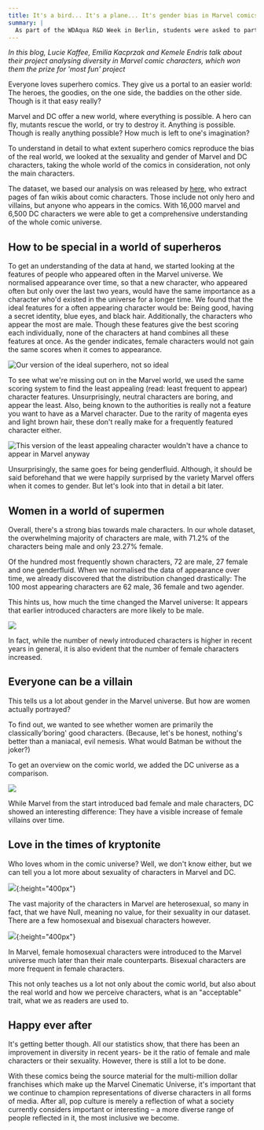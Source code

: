 ```yaml
---
title: It's a bird... It's a plane... It's gender bias in Marvel comics
summary: |
  As part of the WDAqua R&D Week in Berlin, students were asked to participate in a hackathon which used open data to generate interesting insights.
---
```


_In this blog, Lucie Kaffee, Emilia Kacprzak and Kemele Endris talk about their project analysing diversity in Marvel comic characters, which won them the prize for 'most fun' project_

Everyone loves superhero comics. They give us a portal to an easier world: The heroes, the goodies, on the one side, the baddies on the other side. 
Though is it that easy really? 

Marvel and DC offer a new world, where everything is possible. A hero can fly, mutants rescue the world, or try to destroy it. Anything is possible. 
Though is really anything possible? How much is left to one's imagination?

To understand in detail to what extent superhero comics reproduce the bias of the real world, we looked at the sexuality and gender of Marvel and DC characters, taking the whole world of the comics in consideration, not only the main characters.

The dataset, we based our analysis on was released by [here](http://www.FiveThirtyEight.com), who extract pages of fan wikis about comic characters. Those include not only hero and villains, but anyone who appears in the comics. With 16,000 marvel and 6,500 DC characters we were able to get a comprehensive understanding of the whole comic universe.

## How to be special in a world of superheros

To get an understanding of the data at hand, we started looking at the features of people who appeared often in the Marvel universe. We normalised appearance over time, so that a new character, who appeared often but only over the last two years, would have the same importance as a character who'd existed in the universe for a longer time. 
We found that the ideal features for a often appearing character would be:
Being good, having a secret identity, blue eyes, and black hair. Additionally, the characters who appear the most are male. Though these features give the best scoring each individually, none of the characters at hand combines all these features at once. As the gender indicates, female characters would not gain the same scores when it comes to appearance.

![Our version of the ideal superhero, not so ideal](/assets/images/news/2017-11-23/ideal-superhero.jpg "Our version of the ideal superhero, not so ideal")

To see what we're missing out on in the Marvel world, we used the same scoring system to find the least appealing (read: least frequent to appear) character features.
Unsurprisingly, neutral characters are boring, and appear the least. Also, being known to the authorities is really not a feature you want to have as a Marvel character. Due to the rarity of magenta eyes and light brown hair, these don't really make for a frequently featured character either.

![This version of the least appealing character wouldn't have a chance to appear in Marvel anyway](/assets/images/news/2017-11-23/least-appealing-character.jpg "This version of the least appealing character wouldn't have a chance to appear in Marvel anyway")

Unsurprisingly, the same goes for being genderfluid. Although, it should be said beforehand that we were happily surprised by the variety Marvel offers when it comes to gender. But let's look into that in detail a bit later.

## Women in a world of supermen

Overall, there's a strong bias towards male characters. In our whole dataset, the overwhelming majority of characters are male, with 71.2% of the characters being male and only 23.27% female.
 
Of the hundred most frequently shown characters, 72 are male, 27 female and one genderfluid. When we normalised the data of appearance over time, we already discovered that the distribution changed drastically: The 100 most appearing characters are 62 male, 36 female and two agender. 

This hints us, how much the time changed the Marvel universe: It appears that earlier introduced characters are more likely to be male. 

![](/assets/images/news/2017-11-23/num-of-characters.png)

In fact, while the number of newly introduced characters is higher in recent years in general, it is also evident that the number of female characters increased. 

## Everyone can be a villain

This tells us a lot about gender in the Marvel universe. But how are women actually portrayed? 

To find out, we wanted to see whether women are primarily the classically'boring' good characters. (Because, let's be honest, nothing's better than a maniacal, evil nemesis. What would Batman be without the joker?)

To get an overview on the comic world, we added the DC universe as a comparison.

![](/assets/images/news/2017-11-23/heatmap-1.png)

While Marvel from the start introduced bad female and male characters, DC showed an interesting difference: They have a visible increase of female villains over time. 

## Love in the times of kryptonite

Who loves whom in the comic universe? Well, we don't know either, but we can tell you a lot more about sexuality of characters in Marvel and DC.

![](/assets/images/news/2017-11-23/bubble-plot.png){:height="400px"}

The vast majority of the characters in Marvel are heterosexual, so many in fact, that we have Null, meaning no value, for their sexuality in our dataset. There are a few homosexual and bisexual characters however.

![](/assets/images/news/2017-11-23/heatmap-2.png){:height="400px"}

In Marvel, female homosexual characters were introduced to the Marvel universe much later than their male counterparts. Bisexual characters are more frequent in female characters. 

This not only teaches us a lot not only about the comic world, but also about the real world and how we perceive characters, what is an "acceptable" trait, what we as readers are used to.

## Happy ever after

It's getting better though. All our statistics show, that there has been an improvement in diversity in recent years- be it the ratio of female and male characters or their sexuality. However, there is still a lot to be done. 

With these comics being the source material for the multi-million dollar franchises which make up the Marvel Cinematic Universe, it's important that we continue to champion representations of diverse characters in all forms of media. After all, pop culture is merely a reflection of what a society currently considers important or interesting – a more diverse range of people reflected in it, the most inclusive we become.

